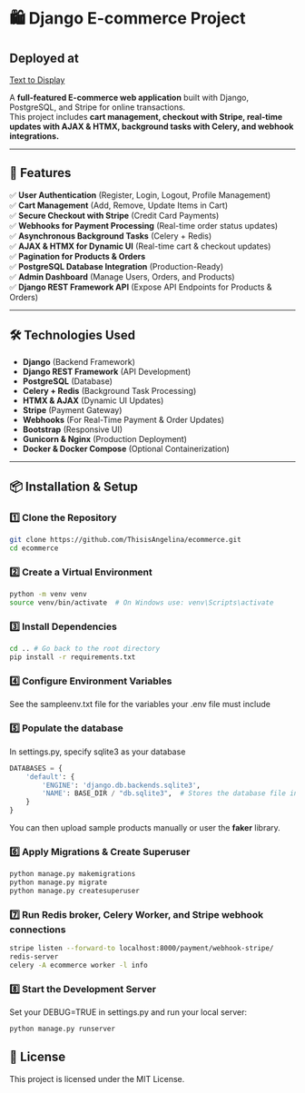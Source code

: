 # 🛍️ Django E-commerce Project
## **Deployed at**
[Text to Display](https://example.com)


A **full-featured E-commerce web application** built with Django, PostgreSQL, and Stripe for online transactions.  
This project includes **cart management, checkout with Stripe, real-time updates with AJAX & HTMX, background tasks with Celery, and webhook integrations.**

---

## **🚀 Features**
✅ **User Authentication** (Register, Login, Logout, Profile Management)  
✅ **Cart Management** (Add, Remove, Update Items in Cart)  
✅ **Secure Checkout with Stripe** (Credit Card Payments)  
✅ **Webhooks for Payment Processing** (Real-time order status updates)  
✅ **Asynchronous Background Tasks** (Celery + Redis)  
✅ **AJAX & HTMX for Dynamic UI** (Real-time cart & checkout updates)  
✅ **Pagination for Products & Orders**  
✅ **PostgreSQL Database Integration** (Production-Ready)  
✅ **Admin Dashboard** (Manage Users, Orders, and Products)  
✅ **Django REST Framework API** (Expose API Endpoints for Products & Orders)  

---

## **🛠️ Technologies Used**
- **Django** (Backend Framework)
- **Django REST Framework** (API Development)
- **PostgreSQL** (Database)
- **Celery + Redis** (Background Task Processing)
- **HTMX & AJAX** (Dynamic UI Updates)
- **Stripe** (Payment Gateway)
- **Webhooks** (For Real-Time Payment & Order Updates)
- **Bootstrap** (Responsive UI)
- **Gunicorn & Nginx** (Production Deployment)
- **Docker & Docker Compose** (Optional Containerization)

---

## **📦 Installation & Setup**
### **1️⃣ Clone the Repository**
```bash
git clone https://github.com/ThisisAngelina/ecommerce.git
cd ecommerce
```

### **2️⃣ Create a Virtual Environment**
```bash
python -m venv venv
source venv/bin/activate  # On Windows use: venv\Scripts\activate
```

### **3️⃣ Install Dependencies**
```bash
cd .. # Go back to the root directory
pip install -r requirements.txt
```
### **4️⃣ Configure Environment Variables**

See the sampleenv.txt file for the variables your .env file must include

### **5️⃣ Populate the database**

In settings.py, specify sqlite3 as your database

```python
DATABASES = {
    'default': {
        'ENGINE': 'django.db.backends.sqlite3',
        'NAME': BASE_DIR / "db.sqlite3",  # Stores the database file in the project root
    }
}
```

You can then upload sample products manually or user the **faker** library.


### **6️⃣ Apply Migrations & Create Superuser**
```bash
python manage.py makemigrations
python manage.py migrate
python manage.py createsuperuser
```

### **7️⃣ Run Redis broker, Celery Worker, and Stripe webhook connections**
```bash
stripe listen --forward-to localhost:8000/payment/webhook-stripe/
redis-server
celery -A ecommerce worker -l info
```

### **8️⃣ Start the Development Server**
Set your DEBUG=TRUE in settings.py and run your local server:
```bash
python manage.py runserver
```

## **📜 License**

This project is licensed under the MIT License.